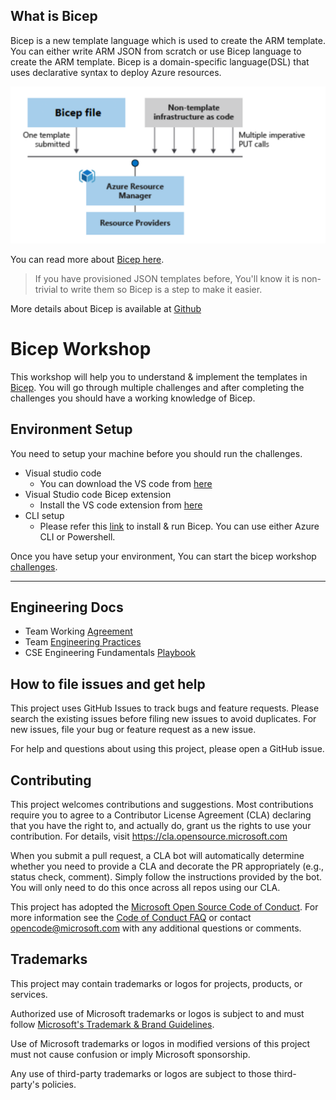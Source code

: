 ## What is Bicep

Bicep is a new template language which is used to create the ARM template. You can either write ARM JSON from scratch or use Bicep language to create the ARM template. Bicep is a domain-specific language(DSL) that uses declarative syntax to deploy Azure resources.

![Bicep to resources](./Images/bicep.png)

You can read more about [Bicep here](https://docs.microsoft.com/en-us/azure/azure-resource-manager/bicep/overview?tabs=bicep).

>If you have provisioned JSON templates before, You'll know it is non-trivial to write them so Bicep is a step to make it easier.  

More details about Bicep is available at [Github](https://github.com/Azure/bicep)

# Bicep Workshop

This workshop will help you to understand & implement the templates in [Bicep](https://docs.microsoft.com/en-us/azure/azure-resource-manager/bicep/overview?tabs=bicep). You will go through multiple challenges and after completing the challenges you should have a working knowledge of Bicep.

## Environment Setup

You need to setup your machine before you should run the challenges.

- Visual studio code
  - You can download the VS code from [here](https://code.visualstudio.com/download)
- Visual Studio code Bicep extension
  - Install the VS code extension from [here](https://marketplace.visualstudio.com/items?itemName=ms-azuretools.vscode-bicep)
- CLI setup
  - Please refer this [link](https://docs.microsoft.com/en-us/azure/azure-resource-manager/bicep/install) to install & run Bicep. You can use either Azure CLI or Powershell.

Once you have setup your environment, You can start the bicep workshop [challenges](./Challenges/Challenge1.md).

<hr/>

## Engineering Docs

- Team Working [Agreement](.github/WorkingAgreement.md)
- Team [Engineering Practices](.github/EngineeringPractices.md)
- CSE Engineering Fundamentals [Playbook](https://github.com/Microsoft/code-with-engineering-playbook)

## How to file issues and get help

This project uses GitHub Issues to track bugs and feature requests. Please search the existing issues before filing new issues to avoid duplicates. For new issues, file your bug or feature request as a new issue.

For help and questions about using this project, please open a GitHub issue.

## Contributing

This project welcomes contributions and suggestions.  Most contributions require you to agree to a Contributor License Agreement (CLA) declaring that you have the right to, and actually do, grant us the rights to use your contribution. For details, visit <https://cla.opensource.microsoft.com>

When you submit a pull request, a CLA bot will automatically determine whether you need to provide a CLA and decorate the PR appropriately (e.g., status check, comment). Simply follow the instructions provided by the bot. You will only need to do this once across all repos using our CLA.

This project has adopted the [Microsoft Open Source Code of Conduct](https://opensource.microsoft.com/codeofconduct/). For more information see the [Code of Conduct FAQ](https://opensource.microsoft.com/codeofconduct/faq/) or contact [opencode@microsoft.com](mailto:opencode@microsoft.com) with any additional questions or comments.

## Trademarks

This project may contain trademarks or logos for projects, products, or services.

Authorized use of Microsoft trademarks or logos is subject to and must follow [Microsoft's Trademark & Brand Guidelines](https://www.microsoft.com/en-us/legal/intellectualproperty/trademarks/usage/general).

Use of Microsoft trademarks or logos in modified versions of this project must not cause confusion or imply Microsoft sponsorship.

Any use of third-party trademarks or logos are subject to those third-party's policies.